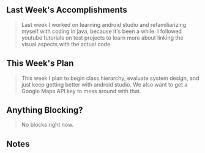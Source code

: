 ## Last Week's Accomplishments

> Last week I worked on learning android studio and refamiliarizing myself with coding in java, because it's been a while. I followed youtube tutorials on test projects to learn more about linking the visual aspects with the actual code.

## This Week's Plan

> This week I plan to begin class hierarchy, evaluate system design, and just keep getting better with android studio. We also want to get a Google Maps API key to mess around with that.

## Anything Blocking?

> No blocks right now.

## Notes

> 
